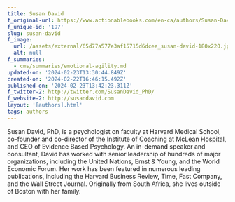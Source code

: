 ```yaml
---
title: Susan David
f_original-url: https://www.actionablebooks.com/en-ca/authors/Susan-David/
f_unique-id: '197'
slug: susan-david
f_image:
  url: /assets/external/65d77a577e3af15715d6dcee_susan-david-180x220.jpeg
  alt: null
f_summaries:
  - cms/summaries/emotional-agility.md
updated-on: '2024-02-23T13:30:44.849Z'
created-on: '2024-02-22T16:46:15.492Z'
published-on: '2024-02-23T13:42:23.311Z'
f_twitter-2: http://twitter.com/SusanDavid_PhD/
f_website-2: http://susandavid.com
layout: '[authors].html'
tags: authors
---
```


Susan David, PhD, is a psychologist on faculty at Harvard Medical School, co-founder and co-director of the Institute of Coaching at McLean Hospital, and CEO of Evidence Based Psychology. An in-demand speaker and consultant, David has worked with senior leadership of hundreds of major organizations, including the United Nations, Ernst & Young, and the World Economic Forum. Her work has been featured in numerous leading publications, including the Harvard Business Review, Time, Fast Company, and the Wall Street Journal. Originally from South Africa, she lives outside of Boston with her family.
